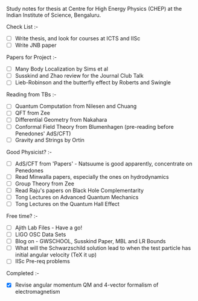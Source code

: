 Study notes for thesis at Centre for High Energy Physics (CHEP) at the Indian Institute of Science, Bengaluru.

Check List :-

- [ ] Write thesis, and look for courses at ICTS and IISc
- [ ] Write JNB paper

Papers for Project :-

- [ ] Many Body Localization by Sims et al
- [ ] Susskind and Zhao review for the Journal Club Talk
- [ ] Lieb-Robinson and the butterfly effect by Roberts and Swingle

Reading from TBs :-

- [ ] Quantum Computation from Nilesen and Chuang
- [ ] QFT from Zee
- [ ] Differential Geometry from Nakahara
- [ ] Conformal Field Theory from Blumenhagen (pre-reading before Penedones' AdS/CFT)
- [ ] Gravity and Strings by Ortin

Good Physicist? :-

- [ ] AdS/CFT from 'Papers' - Natsuume is good apparently, concentrate on Penedones
- [ ] Read Minwalla papers, especially the ones on hydrodynamics
- [ ] Group Theory from Zee
- [ ] Read Raju's papers on Black Hole Complementarity
- [ ] Tong Lectures on Advanced Quantum Mechanics
- [ ] Tong Lectures on the Quantum Hall Effect

Free time? :-
- [ ] Ajith Lab Files - Have a go!
- [ ] LIGO OSC Data Sets
- [ ] Blog on - GWSCHOOL, Susskind Paper, MBL and LR Bounds
- [ ] What will the Schwarzschild solution lead to when the test particle has initial angular velocity (TeX it up)
- [ ] IISc Pre-req problems

Completed :-
- [x] Revise angular momentum QM and 4-vector formalism of electromagnetism